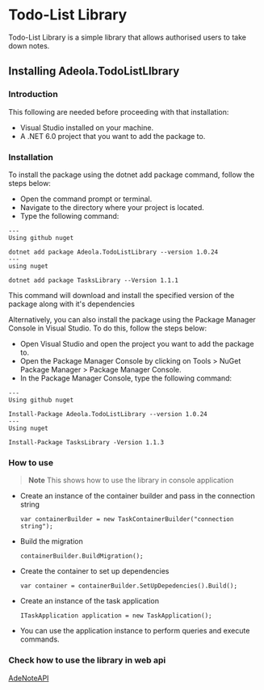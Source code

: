 # Todo-List Library
Todo-List Library is a simple library that allows authorised users to take down notes.

## Installing Adeola.TodoListLIbrary

### Introduction
This following are needed before proceeding with that installation:
 - Visual Studio installed on your machine.
 - A .NET 6.0 project that you want to add the package to.

### Installation

To install the package using the dotnet add package command, follow the steps below:
- Open the command prompt or terminal.
- Navigate to the directory where your project is located.
- Type the following command:

```
---
Using github nuget

dotnet add package Adeola.TodoListLibrary --version 1.0.24
---
using nuget

dotnet add package TasksLibrary --Version 1.1.1
```

This command will download and install the specified version of the package along with it's dependencies

Alternatively, you can also install the package using the Package Manager Console in Visual Studio. To do this, follow the steps below:
- Open Visual Studio and open the project you want to add the package to.
- Open the Package Manager Console by clicking on Tools > NuGet Package Manager > Package Manager Console.
- In the Package Manager Console, type the following command:

```
---
Using github nuget

Install-Package Adeola.TodoListLibrary --version 1.0.24
---
Using nuget

Install-Package TasksLibrary -Version 1.1.3
```


### How to use

> **Note**
> This shows how to use the library in console application

- Create an instance of the container builder and pass in the connection string

  ```
  var containerBuilder = new TaskContainerBuilder("connection string");
  ```
  
-   Build the migration
    
    ```
    containerBuilder.BuildMigration();
    ```
    
-   Create the container to set up dependencies
   
    ```
    var container = containerBuilder.SetUpDepedencies().Build();
    ```

-  Create an instance of the task application
  
   ```
   ITaskApplication application = new TaskApplication();
   ```

- You can use the application instance to perform queries and execute commands.

### Check how to use the library in web api
 [AdeNoteAPI](https://github.com/Adeola-Aderibigbe/AdeNoteAPI)
